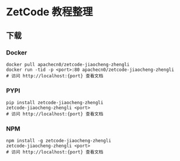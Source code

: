 # ZetCode 教程整理

## 下载

### Docker

```
docker pull apachecn0/zetcode-jiaocheng-zhengli
docker run -tid -p <port>:80 apachecn0/zetcode-jiaocheng-zhengli
# 访问 http://localhost:{port} 查看文档
```

### PYPI

```
pip install zetcode-jiaocheng-zhengli
zetcode-jiaocheng-zhengli <port>
# 访问 http://localhost:{port} 查看文档
```

### NPM

```
npm install -g zetcode-jiaocheng-zhengli
zetcode-jiaocheng-zhengli <port>
# 访问 http://localhost:{port} 查看文档
```